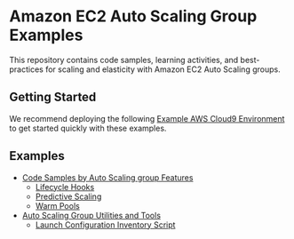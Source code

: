 # Amazon EC2 Auto Scaling Group Examples

This repository contains code samples, learning activities, and best-practices for scaling and elasticity with Amazon EC2 Auto Scaling groups.

## Getting Started

We recommend deploying the following [Example AWS Cloud9 Environment](/environment/README.md) to get started quickly with these examples.

## Examples

* [Code Samples by Auto Scaling group Features](/features)
    * [Lifecycle Hooks](/features/lifecycle-hooks)
    * [Predictive Scaling](/features/predictive-scaling)
    * [Warm Pools](/features/warm-pools)
* [Auto Scaling Group Utilities and Tools](/tools)
    * [Launch Configuration Inventory Script](/tools/launch-configuration-inventory)